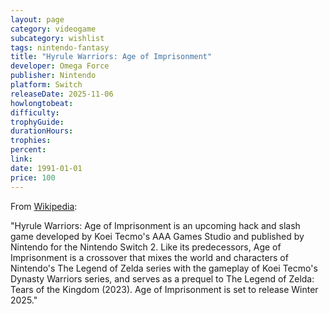 ```yaml
---
layout: page
category: videogame
subcategory: wishlist
tags: nintendo-fantasy
title: "Hyrule Warriors: Age of Imprisonment"
developer: Omega Force
publisher: Nintendo
platform: Switch
releaseDate: 2025-11-06
howlongtobeat:
difficulty:
trophyGuide:
durationHours:
trophies:
percent:
link:
date: 1991-01-01
price: 100
---
```


From [Wikipedia](https://en.wikipedia.org/wiki/Hyrule_Warriors:_Age_of_Imprisonment):

"Hyrule Warriors: Age of Imprisonment is an upcoming hack and slash game developed by Koei Tecmo's AAA Games Studio and published by Nintendo for the Nintendo Switch 2. Like its predecessors, Age of Imprisonment is a crossover that mixes the world and characters of Nintendo's The Legend of Zelda series with the gameplay of Koei Tecmo's Dynasty Warriors series, and serves as a prequel to The Legend of Zelda: Tears of the Kingdom (2023). Age of Imprisonment is set to release Winter 2025."
